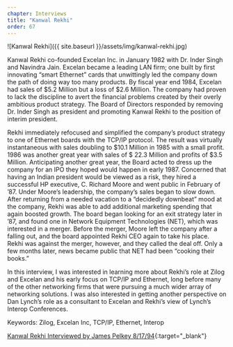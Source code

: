 ```yaml
---
chapter: Interviews
title: "Kanwal Rekhi"
order: 67
---
```


![Kanwal Rekhi]({{ site.baseurl }}/assets/img/kanwal-rekhi.jpg)

Kanwal Rekhi co-founded Excelan Inc. in January 1982 with Dr. Inder Singh and Navindra Jain. Excelan became a leading LAN firm; one built by first innovating “smart Ethernet” cards that unwittingly led the company down the path of doing way too many products. By fiscal year end 1984, Excelan had sales of $5.2 Million but a loss of $2.6 Million. The company had proven to lack the discipline to avert the financial problems created by their overly ambitious product strategy. The Board of Directors responded by removing Dr. Inder Singh as president and promoting Kanwal Rekhi to the position of interim president.

Rekhi immediately refocused and simplified the company’s product strategy to one of Ethernet boards with the TCP/IP protocol. The result was virtually instantaneous with sales doubling to $10.1 Million in 1985 with a small profit. 1986 was another great year with sales of $ 22.3 Million and profits of $3.5 Million. Anticipating another great year, the Board acted to dress up the company for an IPO they hoped would happen in early 1987. Concerned that having an Indian president would be viewed as a risk, they hired a successful HP executive, C. Richard Moore and went public in February of ’87. Under Moore’s leadership, the company’s sales began to slow down. After returning from a needed vacation to a “decidedly downbeat” mood at the company, Rekhi was able to add additional marketing spending that again boosted growth. The board began looking for an exit strategy later in ’87, and found one in Network Equipment Technologies (NET), which was interested in a merger. Before the merger, Moore left the company after a falling out, and the board appointed Rekhi CEO again to take his place. Rekhi was against the merger, however, and they called the deal off. Only a few months later, news became public that NET had been “cooking their books.”

In this interview, I was interested in learning more about Rekhi’s role at Zilog and Excelan and his early focus on TCP/IP and Ethernet, long before many of the other networking firms that were pursuing a much wider array of networking solutions. I was also interested in getting another perspective on Dan Lynch’s role as a consultant to Excelan and Rekhi’s view of Lynch’s Interop Conferences.

Keywords: Zilog, Excelan Inc, TCP/IP, Ethernet, Interop

[Kanwal Rekhi Interviewed by James Pelkey 8/17/94](https://archive.computerhistory.org/resources/access/text/2018/04/102738774-05-01-acc.pdf){:target="_blank"}
